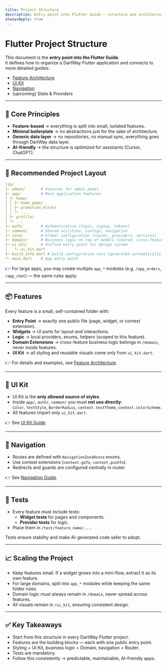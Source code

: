 ```yaml
---
title: Project Structure
description: Entry point into Flutter Guide — structure and architecture for DartWay apps
alwaysApply: true
---
```


# Flutter Project Structure

This document is the **entry point into the Flutter Guide**.  
It defines how to organize a DartWay Flutter application and connects to more detailed guides:
- [Feature Architecture](./feature_architecture)
- [UI Kit](./ui_kit)
- [Navigation](./navigation)
- (upcoming) State & Providers

---

## 🎯 Core Principles

- **Feature-based** → everything is split into small, isolated features.  
- **Minimal boilerplate** → no abstractions just for the sake of architecture.  
- **Generic data layer** → no repositories, no manual sync, everything goes through DartWay data layer.  
- **AI-friendly** → the structure is optimized for assistants (Cursor, ChatGPT).  

---

## 📂 Recommended Project Layout

```yaml
lib/
├─ admin/       # Features for admin panel
├─ app/         # Main application features
│ ├─ home/
│ │ ├─ home_page/
│ │ ├─ promotion_block/
│ │ └─ ...
│ ├─ profile/
│ └─ ...
├─ auth/        # Authentication (login, signup, tokens)
├─ common/      # Shared utilities, configs, navigation
├─ core/        # Global configuration (router, providers, services)
├─ domain/      # Business logic on top of models (shared, cross-feature)
├─ ui_kit/      # Unified entry point for design system
│   └─ ui_kit.dart
├─ build_info.dart # build configuration vars (generated automatically)
└─ main.dart    # App entry point
```

👉 For large apps, you may create multiple `app_*` modules (e.g. `/app_orders`, `/app_chat`) — the same rules apply.

---

## 📦 Features

Every feature is a small, self-contained folder with:
- **Entry Point** → exactly one public file (page, widget, or context extension).  
- **Widgets** → UI parts for layout and interactions.  
- **Logic** → local providers, enums, helpers (scoped to this feature).  
- **Domain Extensions** → cross-feature business logic belongs in `/domain`, never inside features.  
- **UI Kit** → all styling and reusable visuals come only from `ui_kit.dart`.  

👉 For details and examples, see [Feature Architecture](./feature_architecture).

---

## 🎨 UI Kit

- UI Kit is the **only allowed source of styles**.  
- Inside `app/`, `auth/`, `common/` you must **not use directly**:  
  `Color`, `TextStyle`, `BorderRadius`, `context.textTheme`, `context.colorScheme`.  
- All features import only `ui_kit.dart`.  

👉 See [UI Kit Guide](./ui_kit).

---

## 🧭 Navigation

- Routes are defined with `NavigationZoneRoute` enums.  
- Use context extensions (`context.goTo`, `context.pushTo`).  
- Redirects and guards are configured centrally in router.  

👉 See [Navigation Guide](./navigation).

---

## 🧪 Tests

- Every feature must include tests:
  - **Widget tests** for pages and components.  
  - **Provider tests** for logic.  
- Place them in `/test/feature_name/...`.  

Tests ensure stability and make AI-generated code safer to adopt.

---

## 📈 Scaling the Project

- Keep features small. If a widget grows into a mini-flow, extract it as its own feature.  
- For large domains, split into `app_*` modules while keeping the same folder rules.  
- Domain logic must always remain in `/domain`, never spread across features.  
- All visuals remain in `/ui_kit`, ensuring consistent design.  

---

## ✅ Key Takeaways

- Start from this structure in every DartWay Flutter project.  
- Features are the building blocks — each with one public entry point.  
- Styling = UI Kit, business logic = Domain, navigation = Router.  
- Tests are mandatory.  
- Follow this consistently → predictable, maintainable, AI-friendly apps.  
